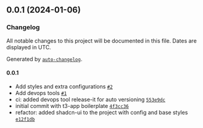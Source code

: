 

## 0.0.1 (2024-01-06)

### Changelog

All notable changes to this project will be documented in this file. Dates are displayed in UTC.

Generated by [`auto-changelog`](https://github.com/CookPete/auto-changelog).

#### 0.0.1

- Add styles and extra configurations [`#2`](https://github.com/eve-foundry/watchpoint/pull/2)
- Add devops tools [`#1`](https://github.com/eve-foundry/watchpoint/pull/1)
- ci: added devops tool release-it for auto versioning [`553e9dc`](https://github.com/eve-foundry/watchpoint/commit/553e9dc0be0a6c1e74851bb7c720c0290ff5dc2f)
- initial commit with t3-app boilerplate [`4f3cc36`](https://github.com/eve-foundry/watchpoint/commit/4f3cc364217467d15a1a95ed30716d07d1b24c88)
- refactor: added shadcn-ui to the project with config and base styles [`e12f1db`](https://github.com/eve-foundry/watchpoint/commit/e12f1db33d74517b8275ca29f8699107b9e41a5e)
